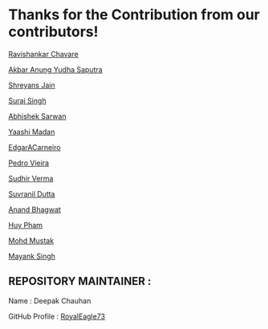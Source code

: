 # Thanks for the Contribution from our contributors!

[Ravishankar Chavare](https://github.com/chavarera)

[Akbar Anung Yudha Saputra](https://github.com/akbarsaputrait)

[Shreyans Jain](https://github.com/Shreyans13)

[Suraj Singh](https://github.com/suraj7086)

[Abhishek Sarwan](https://github.com/abhisheksarwan)

[Yaashi Madan](https://github.com/ym2108)

[EdgarACarneiro](https://github.com/EdgarACarneiro)

[Pedro Vieira](https://github.com/PedrV)

[Sudhir Verma](https:/github.com/sudhirkv133)

[Suvranil Dutta](https://github/com/neil-dev)

[Anand Bhagwat](https://github.com/anandbhagwat)

[Huy Pham](https://github.com/coder7eeN)

[Mohd Mustak](https://github.com/mmstq)

[Mayank Singh](https://github.com/mayanksingh1811)




## REPOSITORY MAINTAINER :
Name : Deepak Chauhan

GitHub Profile : [RoyalEagle73](https://GitHub.com/royaleagle73)
